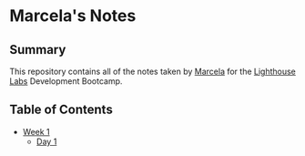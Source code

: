 # Marcela's Notes
## Summary
This repository contains all of the notes taken by [Marcela](https://github.com/marcelaamf) for the [Lighthouse Labs](https://www.lighthouselabs.ca/)  Development Bootcamp.

## Table of Contents
* [Week 1](/Week_1)
   * [Day 1](/Week_1/Day_1)
   
